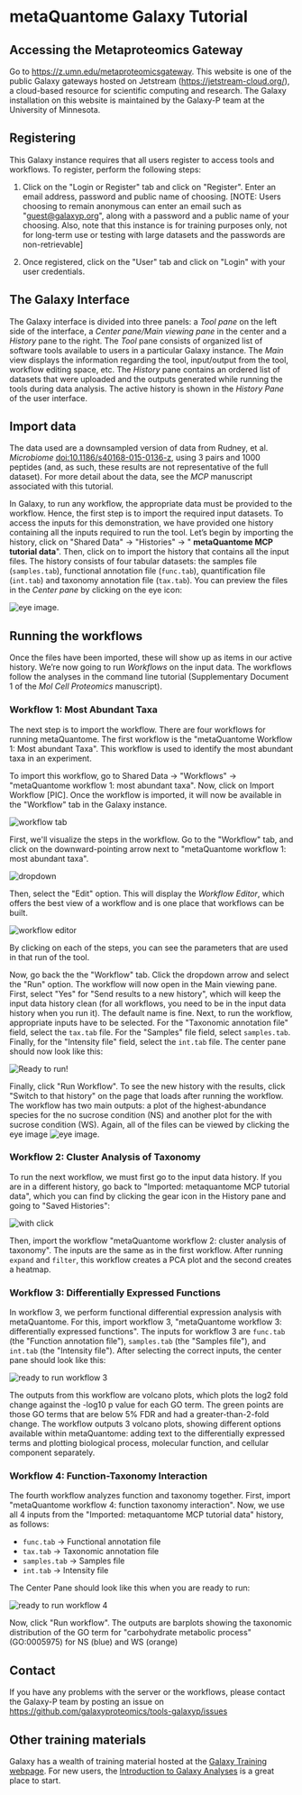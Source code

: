 # metaQuantome Galaxy Tutorial

## Accessing the Metaproteomics Gateway

Go to <https://z.umn.edu/metaproteomicsgateway>.  This website is one of the public Galaxy gateways hosted on Jetstream (<https://jetstream-cloud.org/>), a cloud-based resource for scientific computing and research. The Galaxy installation on this website is maintained by the Galaxy-P team at the University of Minnesota.

## Registering

This Galaxy instance requires that all users register to access tools and workflows.  To register, perform the following steps:

1. Click on the  "Login or Register" tab and click on "Register". Enter an email address, password and public name of choosing. [NOTE: Users choosing to remain anonymous can enter an email such as "guest@galaxyp.org", along with a password and a public name of your choosing. Also, note that this instance is for training purposes only, not for long-term use or testing with large datasets and the passwords are non-retrievable]

2. Once registered, click on the "User" tab and click on "Login" with your user credentials.

## The Galaxy Interface
The Galaxy interface is divided into three panels: a *Tool pane* on the left side of the interface, a *Center pane/Main viewing pane* in the center and a *History* pane to the right. The *Tool* pane consists of organized list of software tools available to users in a particular Galaxy instance. The *Main* view displays the information regarding the tool, input/output from the tool, workflow editing space, etc. The *History* pane contains an ordered list of datasets that were uploaded and the outputs generated while running the tools during data analysis.  The active history is shown in the *History Pane* of the user interface.

## Import data

The data used are a downsampled version of data from Rudney, et al. *Microbiome* [doi:10.1186/s40168-015-0136-z](https://dx.doi.org/10.1186/s40168-015-0136-z), using 3 pairs and 1000 peptides (and, as such, these results are not representative of the full dataset). For more detail about the data, see the *MCP* manuscript associated with this tutorial.

In Galaxy, to run any workflow, the appropriate data must be provided to the workflow. Hence, the first step is to import the required input datasets.  To access the inputs for this demonstration, we have provided one history containing all the inputs required to run the tool. Let’s begin by importing the history,  click on "Shared Data" &rarr; "Histories" &rarr; " **metaQuantome MCP tutorial data**". Then, click on to import the history that contains all the input files.  The history consists of four tabular datasets: the samples file (`samples.tab`), functional annotation file (`func.tab`), quantification file (`int.tab`) and taxonomy annotation file (`tax.tab`). You can preview the files in the *Center pane* by clicking on the eye icon:

![eye image](images/eye_location.png).

## Running the workflows

Once the files have been imported, these will show up as items in our active history.
We’re now going to run *Workflows* on the input data. The workflows follow the analyses in the command line tutorial (Supplementary Document 1 of the *Mol Cell Proteomics* manuscript).

### Workflow 1: Most Abundant Taxa

The next step is to import the workflow.  There are four workflows for running metaQuantome. The first workflow is the "metaQuantome Workflow 1: Most abundant Taxa". This workflow is used to identify the most abundant taxa in an experiment.

To import this workflow, go to Shared Data &rarr; "Workflows" &rarr; "metaQuantome workflow 1: most abundant taxa". Now, click on Import Workflow [PIC]. Once the workflow is imported, it will now be available in the "Workflow" tab in the Galaxy instance.

![workflow tab](images/workflow_tab.png)

First, we'll visualize the steps in the workflow. Go to the "Workflow" tab, and click on the downward-pointing arrow next to "metaQuantome workflow 1: most abundant taxa".

![dropdown](images/dropdown_w1.png)

Then, select the "Edit" option. This will display the *Workflow Editor*, which offers the best view of a workflow and is one place that workflows can be built.

![workflow editor](images/workflow_editor.png)

By clicking on each of the steps, you can see the parameters that are used in that run of the tool.

Now, go back the the "Workflow" tab. Click the dropdown arrow and select the "Run" option. The workflow will now open in the Main viewing pane. First, select "Yes" for "Send results to a new history", which will keep the input data history clean (for all workflows, you need to be in the input data history when you run it). The default name is fine. Next, to run the workflow, appropriate inputs have to be selected. For the "Taxonomic annotation file" field, select the `tax.tab` file. For the "Samples" file field, select `samples.tab`. Finally, for the "Intensity file" field, select the `int.tab` file. The center pane should now look like this:

![Ready to run!](images/ready_to_run_w1.png)

Finally, click "Run Workflow". To see the new history with the results, click "Switch to that history" on the page that loads after running the workflow. The workflow has two main outputs: a plot of the highest-abundance species for the no sucrose condition (NS) and another plot for the with sucrose condition (WS). Again, all of the files can be viewed by clicking the eye image ![eye image](images/eye_icon.png).

### Workflow 2: Cluster Analysis of Taxonomy
To run the next workflow, we must first go to the input data history. If you are in a different history, go back to "Imported: metaquantome MCP tutorial data", which you can find by clicking the gear icon in the History pane and going to "Saved Histories":

![with click](images/back_to_inputs_2.png)

Then, import the workflow "metaQuantome workflow 2: cluster analysis of taxonomy". The inputs are the same as in the first workflow. After running `expand` and `filter`, this workflow creates a PCA plot and the second creates a heatmap.

### Workflow 3: Differentially Expressed Functions
In workflow 3, we perform functional differential expression analysis with metaQuantome. For this, import workflow 3, "metaQuantome workflow 3: differentially expressed functions". The inputs for workflow 3 are `func.tab` (the "Function annotation file"), `samples.tab` (the "Samples file"), and `int.tab` (the "Intensity file"). After selecting the correct inputs, the center pane should look like this:

![ready to run workflow 3](images/ready_to_run_w3.png)

The outputs from this workflow are volcano plots, which plots the log2 fold change against the -log10 p value for each GO term. The green points are those GO terms that are below 5% FDR and had a greater-than-2-fold change. The workflow outputs 3 volcano plots, showing different options available within metaQuantome: adding text to the differentially expressed terms and plotting biological process, molecular function, and cellular component separately.

### Workflow 4: Function-Taxonomy Interaction
The fourth workflow analyzes function and taxonomy together. First, import "metaQuantome workflow 4: function taxonomy interaction". Now, we use all 4 inputs from the "Imported: metaquantome MCP tutorial data" history, as follows:

- `func.tab` &rarr; Functional annotation file
- `tax.tab` &rarr; Taxonomic annotation file
- `samples.tab` &rarr; Samples file
- `int.tab` &rarr; Intensity file

The Center Pane should look like this when you are ready to run:

![ready to run workflow 4](images/ready_to_run_w4.png)

Now, click "Run workflow". The outputs are barplots showing the taxonomic distribution of the GO term for "carbohydrate metabolic process" (GO:0005975) for NS (blue) and WS (orange)

## Contact
If you have any problems with the server or the workflows, please contact the Galaxy-P team by posting an issue on <https://github.com/galaxyproteomics/tools-galaxyp/issues>

## Other training materials

Galaxy has a wealth of training material hosted at the [Galaxy Training webpage](https://galaxyproject.github.io/training-material/). For new users, the [Introduction to Galaxy Analyses](https://galaxyproject.github.io/training-material/topics/introduction/) is a great place to start.
